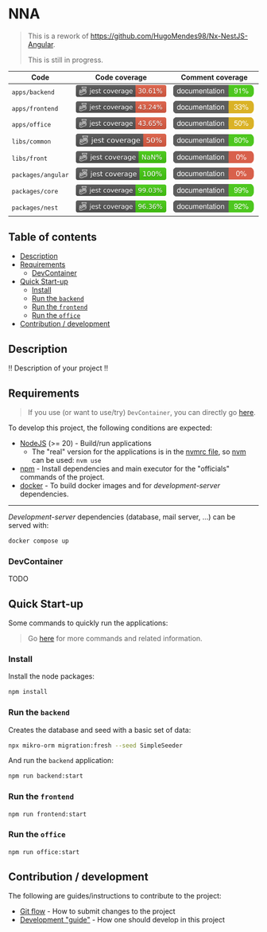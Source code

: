 # NNA

> This is a rework of <https://github.com/HugoMendes98/Nx-NestJS-Angular>.
>
> This is still in progress.

| Code               | Code coverage                                                               | Comment coverage                                                               |
|--------------------|-----------------------------------------------------------------------------|--------------------------------------------------------------------------------|
| `apps/backend`     | ![./.badges/apps/backend](./.badges/apps/backend/code/coverage.svg)         | ![./.badges/apps/backend](./.badges/apps/backend/comment/coverage.svg)         |
| `apps/frontend`    | ![./.badges/apps/frontend](./.badges/apps/frontend/code/coverage.svg)       | ![./.badges/apps/frontend](./.badges/apps/frontend/comment/coverage.svg)       |
| `apps/office`      | ![./.badges/apps/office](./.badges/apps/office/code/coverage.svg)           | ![./.badges/apps/office](./.badges/apps/office/comment/coverage.svg)           |
| `libs/common`      | ![./.badges/libs/common](./.badges/libs/common/code/coverage.svg)           | ![./.badges/libs/common](./.badges/libs/common/comment/coverage.svg)           |
| `libs/front`       | ![./.badges/libs/front](./.badges/libs/front/code/coverage.svg)             | ![./.badges/libs/front](./.badges/libs/front/comment/coverage.svg)             |
| `packages/angular` | ![./.badges/packages/angular](./.badges/packages/angular/code/coverage.svg) | ![./.badges/packages/angular](./.badges/packages/angular/comment/coverage.svg) |
| `packages/core`    | ![./.badges/packages/core](./.badges/packages/core/code/coverage.svg)       | ![./.badges/packages/core](./.badges/packages/core/comment/coverage.svg)       |
| `packages/nest`    | ![./.badges/packages/nest](./.badges/packages/nest/code/coverage.svg)       | ![./.badges/packages/nest](./.badges/packages/nest/comment/coverage.svg)       |

## Table of contents

<!-- toc -->

- [Description](#description)
- [Requirements](#requirements)
  - [DevContainer](#devcontainer)
- [Quick Start-up](#quick-start-up)
  - [Install](#install)
  - [Run the `backend`](#run-the-backend)
  - [Run the `frontend`](#run-the-frontend)
  - [Run the `office`](#run-the-office)
- [Contribution / development](#contribution--development)

<!-- tocstop -->

## Description

!! Description of your project !!

## Requirements

> If you use (or want to use/try) `DevContainer`, you can directly go [here](#devcontainer).

To develop this project, the following conditions are expected:

- [NodeJS](https://nodejs.org/en) (>= 20) - Build/run applications
  - The "real" version for the applications is in the [nvmrc file](./.nvmrc), so [nvm](https://github.com/nvm-sh/nvm) can be used: `nvm use`
- [npm](https://www.npmjs.com/) - Install dependencies and main executor for the "officials" commands of the project.
- [docker](https://www.docker.com/) - To build docker images and for _development-server_ dependencies.

---

_Development-server_ dependencies (database, mail server, ...) can be served with:

```bash
docker compose up 
```

### DevContainer

TODO

## Quick Start-up

Some commands to quickly run the applications:

> Go [here](./docs/commands.md) for more commands and related information.

### Install

Install the node packages:

```bash
npm install
```

### Run the `backend`

Creates the database and seed with a basic set of data:

```bash
npx mikro-orm migration:fresh --seed SimpleSeeder
```

And run the `backend` application:

```bash
npm run backend:start
```

### Run the `frontend`

```bash
npm run frontend:start
```

### Run the `office`

```bash
npm run office:start
```

## Contribution / development

The following are guides/instructions to contribute to the project:

- [Git flow](./docs/flow.git.md) - How to submit changes to the project
- [Development "guide"](./docs/flow.dev.md) - How one should develop in this project
